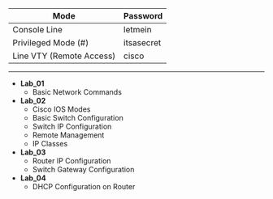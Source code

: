 | Mode| Password|
| --- | --- |
| Console Line | letmein |
| Privileged Mode (#) | itsasecret |
| Line VTY (Remote Access) | cisco |

---

* **Lab_01**
    *   Basic Network Commands
* **Lab_02**
    *   Cisco IOS Modes
    *   Basic Switch Configuration
    *   Switch IP Configuration
    *   Remote Management
    *   IP Classes
* **Lab_03**
    *   Router IP Configuration
    *   Switch Gateway Configuration
* **Lab_04**
    *   DHCP Configuration on Router
